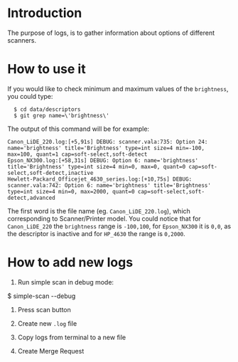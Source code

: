 
# Introduction

The purpose of logs, is to gather information about options of different scanners.

# How to use it

If you would like to check minimum and maximum values of the `brightness`, you could type:
```
  $ cd data/descriptors
  $ git grep name=\'brightness\'
```
The output of this command will be for example:
```
Canon_LiDE_220.log:[+5,91s] DEBUG: scanner.vala:735: Option 24: name='brightness' title='Brightness' type=int size=4 min=-100, max=100, quant=1 cap=soft-select,soft-detect
Epson_NX300.log:[+58,31s] DEBUG: Option 6: name='brightness' title='Brightness' type=int size=4 min=0, max=0, quant=0 cap=soft-select,soft-detect,inactive
Hewlett-Packard_Officejet_4630_series.log:[+10,75s] DEBUG: scanner.vala:742: Option 6: name='brightness' title='Brightness' type=int size=4 min=0, max=2000, quant=0 cap=soft-select,soft-detect,advanced
````

The first word is the file name (eg. `Canon_LiDE_220.log`), which corresponding to Scanner/Printer model.
You could notice that for `Canon_LiDE_220` the `brightness` range is `-100,100`,
for `Epson_NX300` it is `0,0`, as the descriptor is inactive and for `HP_4630` the range is `0,2000`.

# How to add new logs

1. Run simple scan in debug mode:

  $ simple-scan --debug

1. Press scan button

1. Create new `.log` file

1. Copy logs from terminal to a new file

1. Create Merge Request
